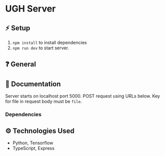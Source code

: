 # UGH Server

## ⚡ Setup

1. `npm install` to install dependencies
2. `npm run dev` to start server.

## ❓ General



## 📑 Documentation

Server starts on localhost port 5000. POST request using URLs below. Key for file in request body must be `file`.

### Dependencies 


## ⚙️ Technologies Used

- Python, Tensorflow
- TypeScript, Express

